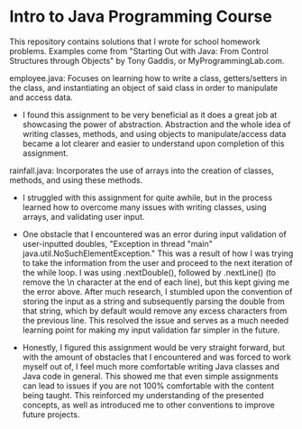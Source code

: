 # Intro to Java Programming Course
This repository contains solutions that I wrote for school homework problems. Examples come from "Starting Out with Java: From Control Structures through Objects" by Tony Gaddis, or MyProgrammingLab.com.


employee.java: Focuses on learning how to write a class, getters/setters in the class, and instantiating an object of said class in order to manipulate and access data.
- I found this assignment to be very beneficial as it does a great job at showcasing the power of abstraction. Abstraction and the whole idea of writing classes, methods, and 
  using objects to manipulate/access data became a lot clearer and easier to understand upon completion of this assignment.

rainfall.java: Incorporates the use of arrays into the creation of classes, methods, and using these methods.
- I struggled with this assignment for quite awhile, but in the process learned how to overcome many issues with writing classes, using arrays, and validating user input.

- One obstacle that I encountered was an error during input validation of user-inputted doubles, "Exception in thread "main" java.util.NoSuchElementException." This was 
 a result of how I was trying to take the information from the user and proceed to the next iteration of the while loop. I was using .nextDouble(), followed by .nextLine() (to
 remove the \n character at the end of each line), but this kept giving me the error above. After much research, I stumbled upon the convention of storing the input as a string
 and subsequently parsing the double from that string, which by default would remove any excess characters from the previous line. This resolved the issue and serves as a much 
 needed learning point for making my input validation far simpler in the future.

- Honestly, I figured this assignment would be very straight forward, but with the amount of obstacles that I encountered and was forced to work myself out of,
 I feel much more comfortable writing Java classes and Java code in general. This showed me that even simple assignments can lead to issues if you are not 100% comfortable
 with the content being taught. This reinforced my understanding of the presented concepts, as well as introduced me to other conventions to improve future projects.
